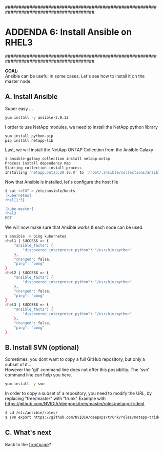 #########################################################################################
# ADDENDA 6: Install Ansible on RHEL3
#########################################################################################

**GOAL:**  
Ansible can be useful in some cases. Let's see how to install it on the master node.  

## A. Install Ansible

Super easy ...

```bash
yum install -y ansible-2.9.13
```

I order to use NetApp modules, we need to install the NetApp python library

```bash
yum install python-pip
pip install netapp-lib
```

Last, we will install the NetApp ONTAP Collection from the Ansible Galaxy

```bash
$ ansible-galaxy collection install netapp.ontap
Process install dependency map
Starting collection install process
Installing 'netapp.ontap:20.10.0' to '/root/.ansible/collections/ansible_collections/netapp/ontap'
```

Now that Ansible is installed, let's configure the host file

```bash
$ cat <<EOT > /etc/ansible/hosts
[kubernetes]
rhel[1:3]

[kube-master]
rhel3
EOT
```

We will now make sure that Ansible works & each node can be used.

```bash
$ ansible -m ping kubernetes
rhel1 | SUCCESS => {
    "ansible_facts": {
        "discovered_interpreter_python": "/usr/bin/python"
    },
    "changed": false,
    "ping": "pong"
}
rhel2 | SUCCESS => {
    "ansible_facts": {
        "discovered_interpreter_python": "/usr/bin/python"
    },
    "changed": false,
    "ping": "pong"
}
rhel3 | SUCCESS => {
    "ansible_facts": {
        "discovered_interpreter_python": "/usr/bin/python"
    },
    "changed": false,
    "ping": "pong"
}
```

## B. Install SVN (optional)

Sometimes, you dont want to copy a full GitHub repository, but only a subset of it...  
However the 'git' command line does not offer this possibility. The 'svn' command line can help you here.

```bash
yum install -y svn
```

In order to copy a subset of a repository, you need to modify the URL, by replacing "tree/master" with "trunk"
Example with https://github.com/NVIDIA/deepops/tree/master/roles/netapp-trident

```bash
$ cd /etc/ansible/roles/
$ svn export https://github.com/NVIDIA/deepops/trunk/roles/netapp-trident
```

## C. What's next

Back to the [frontpage](https://github.com/YvosOnTheHub/LabNetApp)?